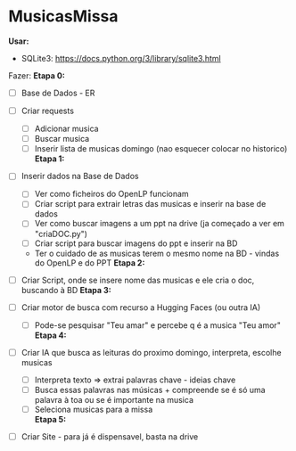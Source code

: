 # MusicasMissa

**Usar:**
- SQLite3: https://docs.python.org/3/library/sqlite3.html

Fazer:
**Etapa 0:**
- [ ] Base de Dados - ER
- [ ] Criar requests
   - [ ] Adicionar musica
   - [ ] Buscar musica
   - [ ] Inserir lista de musicas domingo (nao esquecer colocar no historico) 
**Etapa 1:** 
- [ ] Inserir dados na Base de Dados
   - [ ] Ver como ficheiros do OpenLP funcionam
   - [ ] Criar script para extrair letras das musicas e inserir na base de dados
   - [ ] Ver como buscar imagens a um ppt na drive (ja começado a ver em "criaDOC.py")
   - [ ] Criar script para buscar imagens do ppt e inserir na BD
   - Ter o cuidado de as musicas terem o mesmo nome na BD - vindas do OpenLP e do PPT 
**Etapa 2:**
- [ ] Criar Script, onde se insere nome das musicas e ele cria o doc, buscando à BD
**Etapa 3:**
- [ ] Criar motor de busca com recurso a Hugging Faces (ou outra IA)
   - [ ] Pode-se pesquisar "Teu amar" e percebe q é a musica "Teu amor"
**Etapa 4:**
- [ ] Criar IA que busca as leituras do proximo domingo, interpreta, escolhe musicas
   - [ ] Interpreta texto => extrai palavras chave - ideias chave
   - [ ] Busca essas palavras nas músicas + compreende se é só uma palavra à toa ou se é importante na musica
   - [ ] Seleciona musicas para a missa  
**Etapa 5:**
- [ ] Criar Site - para já é dispensavel, basta na drive
      
